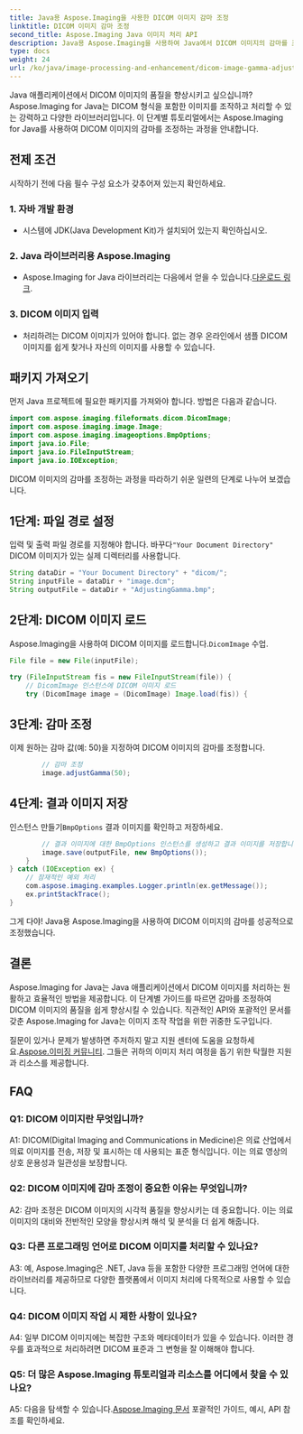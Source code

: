 ```yaml
---
title: Java용 Aspose.Imaging을 사용한 DICOM 이미지 감마 조정
linktitle: DICOM 이미지 감마 조정
second_title: Aspose.Imaging Java 이미지 처리 API
description: Java용 Aspose.Imaging을 사용하여 Java에서 DICOM 이미지의 감마를 조정하는 방법을 알아보세요. 간단한 단계로 의료 이미지 품질을 향상시키세요.
type: docs
weight: 24
url: /ko/java/image-processing-and-enhancement/dicom-image-gamma-adjustment/
---
```

Java 애플리케이션에서 DICOM 이미지의 품질을 향상시키고 싶으십니까? Aspose.Imaging for Java는 DICOM 형식을 포함한 이미지를 조작하고 처리할 수 있는 강력하고 다양한 라이브러리입니다. 이 단계별 튜토리얼에서는 Aspose.Imaging for Java를 사용하여 DICOM 이미지의 감마를 조정하는 과정을 안내합니다. 

## 전제 조건

시작하기 전에 다음 필수 구성 요소가 갖추어져 있는지 확인하세요.

### 1. 자바 개발 환경
- 시스템에 JDK(Java Development Kit)가 설치되어 있는지 확인하십시오.

### 2. Java 라이브러리용 Aspose.Imaging
-  Aspose.Imaging for Java 라이브러리는 다음에서 얻을 수 있습니다.[다운로드 링크](https://releases.aspose.com/imaging/java/).

### 3. DICOM 이미지 입력
- 처리하려는 DICOM 이미지가 있어야 합니다. 없는 경우 온라인에서 샘플 DICOM 이미지를 쉽게 찾거나 자신의 이미지를 사용할 수 있습니다.

## 패키지 가져오기

먼저 Java 프로젝트에 필요한 패키지를 가져와야 합니다. 방법은 다음과 같습니다.

```java
import com.aspose.imaging.fileformats.dicom.DicomImage;
import com.aspose.imaging.image.Image;
import com.aspose.imaging.imageoptions.BmpOptions;
import java.io.File;
import java.io.FileInputStream;
import java.io.IOException;
```

DICOM 이미지의 감마를 조정하는 과정을 따라하기 쉬운 일련의 단계로 나누어 보겠습니다.

## 1단계: 파일 경로 설정

입력 및 출력 파일 경로를 지정해야 합니다. 바꾸다`"Your Document Directory"` DICOM 이미지가 있는 실제 디렉터리를 사용합니다.

```java
String dataDir = "Your Document Directory" + "dicom/";
String inputFile = dataDir + "image.dcm";
String outputFile = dataDir + "AdjustingGamma.bmp";
```

## 2단계: DICOM 이미지 로드

 Aspose.Imaging을 사용하여 DICOM 이미지를 로드합니다.`DicomImage` 수업.

```java
File file = new File(inputFile);

try (FileInputStream fis = new FileInputStream(file)) {
    // DicomImage 인스턴스에 DICOM 이미지 로드
    try (DicomImage image = (DicomImage) Image.load(fis)) {
```

## 3단계: 감마 조정

이제 원하는 감마 값(예: 50)을 지정하여 DICOM 이미지의 감마를 조정합니다.

```java
        // 감마 조정
        image.adjustGamma(50);
```

## 4단계: 결과 이미지 저장

 인스턴스 만들기`BmpOptions` 결과 이미지를 확인하고 저장하세요.

```java
        // 결과 이미지에 대한 BmpOptions 인스턴스를 생성하고 결과 이미지를 저장합니다.
        image.save(outputFile, new BmpOptions());
    }
} catch (IOException ex) {
    // 잠재적인 예외 처리
    com.aspose.imaging.examples.Logger.println(ex.getMessage());
    ex.printStackTrace();
}
```

그게 다야! Java용 Aspose.Imaging을 사용하여 DICOM 이미지의 감마를 성공적으로 조정했습니다.

## 결론

Aspose.Imaging for Java는 Java 애플리케이션에서 DICOM 이미지를 처리하는 원활하고 효율적인 방법을 제공합니다. 이 단계별 가이드를 따르면 감마를 조정하여 DICOM 이미지의 품질을 쉽게 향상시킬 수 있습니다. 직관적인 API와 포괄적인 문서를 갖춘 Aspose.Imaging for Java는 이미지 조작 작업을 위한 귀중한 도구입니다.

 질문이 있거나 문제가 발생하면 주저하지 말고 지원 센터에 도움을 요청하세요.[Aspose.이미징 커뮤니티](https://forum.aspose.com/). 그들은 귀하의 이미지 처리 여정을 돕기 위한 탁월한 지원과 리소스를 제공합니다.

## FAQ

### Q1: DICOM 이미지란 무엇입니까?

A1: DICOM(Digital Imaging and Communications in Medicine)은 의료 산업에서 의료 이미지를 전송, 저장 및 표시하는 데 사용되는 표준 형식입니다. 이는 의료 영상의 상호 운용성과 일관성을 보장합니다.

### Q2: DICOM 이미지에 감마 조정이 중요한 이유는 무엇입니까?

A2: 감마 조정은 DICOM 이미지의 시각적 품질을 향상시키는 데 중요합니다. 이는 의료 이미지의 대비와 전반적인 모양을 향상시켜 해석 및 분석을 더 쉽게 해줍니다.

### Q3: 다른 프로그래밍 언어로 DICOM 이미지를 처리할 수 있나요?

A3: 예, Aspose.Imaging은 .NET, Java 등을 포함한 다양한 프로그래밍 언어에 대한 라이브러리를 제공하므로 다양한 플랫폼에서 이미지 처리에 다목적으로 사용할 수 있습니다.

### Q4: DICOM 이미지 작업 시 제한 사항이 있나요?

A4: 일부 DICOM 이미지에는 복잡한 구조와 메타데이터가 있을 수 있습니다. 이러한 경우를 효과적으로 처리하려면 DICOM 표준과 그 변형을 잘 이해해야 합니다.

### Q5: 더 많은 Aspose.Imaging 튜토리얼과 리소스를 어디에서 찾을 수 있나요?

 A5: 다음을 탐색할 수 있습니다.[Aspose.Imaging 문서](https://reference.aspose.com/imaging/java/) 포괄적인 가이드, 예시, API 참조를 확인하세요.